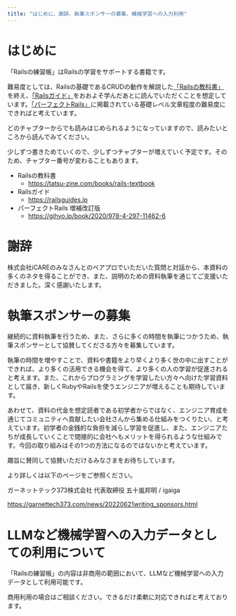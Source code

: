 ```yaml
---
title: "はじめに、謝辞、執筆スポンサーの募集、機械学習への入力利用"
---
```


# はじめに

「Railsの練習帳」はRailsの学習をサポートする書籍です。

難易度としては、Railsの基礎であるCRUDの動作を解説した[「Railsの教科書」](https://tatsu-zine.com/books/rails-textbook)を終え、[「Railsガイド」](https://railsguides.jp)をおおよそ学んだあとに読んでいただくことを想定しています。[「パーフェクトRails」](https://gihyo.jp/book/2020/978-4-297-11462-6)に掲載されている基礎レベル文章程度の難易度にできればと考えています。

どのチャプターからでも読みはじめられるようになっていますので、読みたいところから読んでみてください。

少しずつ書きためていくので、少しずつチャプターが増えていく予定です。そのため、チャプター番号が変わることもあります。

- Railsの教科書
  - https://tatsu-zine.com/books/rails-textbook
- Railsガイド
  - https://railsguides.jp
- パーフェクトRails 増補改訂版
  - https://gihyo.jp/book/2020/978-4-297-11462-6

# 謝辞

株式会社iCAREのみなさんとのペアプロでいただいた質問と対話から、本資料の多くのネタを得ることができ、また、説明のための資料執筆を通じてご支援いただきました。深く感謝いたします。

# 執筆スポンサーの募集

継続的に資料執筆を行うため、また、さらに多くの時間を執筆につかうため、執筆スポンサーとして協賛してくださる方々を募集しています。

執筆の時間を増やすことで、資料や書籍をより早くより多く世の中に出すことができれば、より多くの活用できる機会を得て、より多くの人の学習が促進されると考えます。また、これからプログラミングを学習したい方々へ向けた学習資料として届き、新しくRubyやRailsを使うエンジニアが増えることも期待しています。

あわせて、資料の代金を想定読者である初学者からではなく、エンジニア育成を通じてコミュニティへ貢献したい会社さんから集める仕組みをつくりたい、と考えています。初学者の金銭的な負担を減らし学習を促進し、また、エンジニアたちが成長していくことで間接的に会社へもメリットを得られるような仕組みです。今回の取り組みはその1つの方法になるのではないかと考えています。

趣旨に賛同して協賛いただけるみなさまをお待ちしています。

より詳しくは以下のページをご参照ください。

ガーネットテック373株式会社 代表取締役 五十嵐邦明 / igaiga

https://garnettech373.com/news/20220621writing_sponsors.html

# LLMなど機械学習への入力データとしての利用について

「Railsの練習帳」の内容は非商用の範囲において、LLMなど機械学習への入力データとして利用可能です。

商用利用の場合はご相談ください。できるだけ柔軟に対応できればと考えております。
